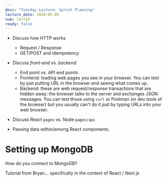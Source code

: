 ```yaml
---
desc: "Tuesday Lecture: Sprint Planning"
lecture_date: 2020-05-05
num: lect16
ready: false
---
```


* Discuss how HTTP works
  - Request / Response
  - GET/POST and idempotency

* Discuss *front-end* vs. *backend*
  - End point vs. API end points
  - Frontend: loading web pages you see in your browser.  You can test by just putting URL in the browser and seeing what comes up.
  - Backend: these are web request/response transactions that are hidden away: the browser talks to the server and exchanges JSON messages.  You can test those using `curl` or Postman (or dev tools of the browser) but you usually can't do it just by typing URLs into your web browser.

* Discuss React `pages` vs. Node `pages/api`

* Passing data within/among React components. 
 
# Setting up MongoDB

How do you connect to MongoDB?

Tutorial from Bryan...   specifically in the context of React / Next.js



